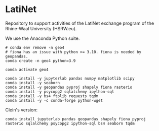 # LatiNet
Repository to support activities of the LatiNet exchange program of the Rhine-Waal University (HSRW.eu).

We use the Anaconda Python suite.

```
# conda env remove -n geo4
# fiona has an issue with python >= 3.10. fiona is needed by geopandas.
conda create -n geo4 python=3.9

conda activate geo4

conda install -y jupyterlab pandas numpy matplotlib scipy
conda install -y seaborn
conda install -y geopandas pyproj shapely fiona rasterio
conda install -y psycopg2 sqlalchemy ipython-sql
conda install -y bs4 ftplib requests tqdm
conda install -y -c conda-forge python-wget
```

Clein's version:
```
conda install jupyterlab pandas geopandas shapely fiona pyproj rasterio sqlalchemy psycopg2 ipython-sql bs4 seaborn tqdm
```
